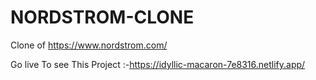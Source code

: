 # NORDSTROM-CLONE
Clone of https://www.nordstrom.com/

Go live To see This Project :-https://idyllic-macaron-7e8316.netlify.app/
